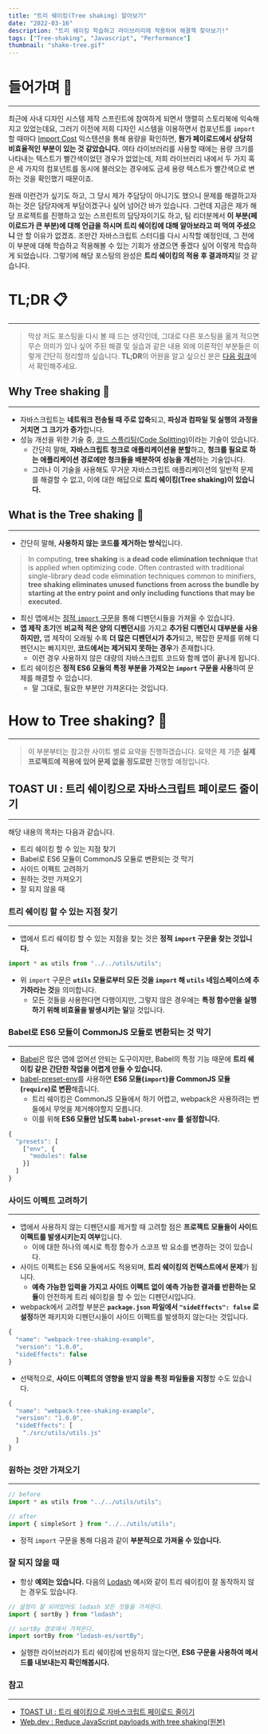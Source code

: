 ```yaml
---
title: "트리 쉐이킹(Tree shaking) 알아보기"
date: "2022-03-16"
description: "트리 쉐이킹 학습하고 라이브러리에 적용하여 해결책 찾아보기!"
tags: ["Tree-shaking", "Javascript", "Performance"]
thumbnail: "shake-tree.gif"
---
```


# 들어가며 🏃

---

최근에 사내 디자인 시스템 제작 스프린트에 참여하게 되면서 맹렬히 스토리북에 익숙해지고 있었는데요, 그러기 이전에 저희 디자인 시스템을 이용하면서 컴포넌트를 `import` 할 때마다 [Import Cost](https://marketplace.visualstudio.com/items?itemName=wix.vscode-import-cost) 익스텐션을 통해 용량을 확인하면, **뭔가 페이로드에서 상당히 비효율적인 부분이 있는 것 같았습니다.** 여타 라이브러리를 사용할 때에는 용량 크기를 나타내는 텍스트가 빨간색이었던 경우가 없었는데, 저희 라이브러리 내에서 두 가지 혹은 세 가지의 컴포넌트를 동시에 불러오는 경우에도 금세 용량 텍스트가 빨간색으로 변하는 것을 확인했기 때문이죠.

원래 이런건가 싶기도 하고, 그 당시 제가 주담당이 아니기도 했으니 문제를 해결하고자 하는 것은 담당자에게 부담이겠구나 싶어 넘어간 바가 있습니다. 그런데 지금은 제가 해당 프로젝트를 진행하고 있는 스프린트의 담당자이기도 하고, 팀 리더분께서 **이 부분(페이로드가 큰 부분)에 대해 언급을 하시며 트리 쉐이킹에 대해 알아보라고 떠 먹여 주셨으니** 안 할 이유가 없겠죠. 조만간 자바스크립트 스터디를 다시 시작할 예정인데, 그 전에 이 부분에 대해 학습하고 적용해볼 수 있는 기회가 생겼으면 좋겠다 싶어 이렇게 학습하게 되었습니다. 그렇기에 해당 포스팅의 완성은 **트리 쉐이킹의 적용 후 결과까지**일 것 같습니다.

# TL;DR 📋

---

> 막상 저도 포스팅을 다시 볼 때 드는 생각인데, 그대로 다른 포스팅을 옮겨 적으면 무슨 의미가 있나 싶어 주된 해결 및 실습과 같은 내용 외에 이론적인 부분들은 이렇게 간단히 정리할까 싶습니다. **TL;DR**의 어원을 알고 싶으신 분은 [다음 링크](https://ko.wikipedia.org/wiki/TL;DR)에서 확인해주세요.

## Why Tree shaking 🌳

---

- 자바스크립트는 **네트워크 전송될 때 주로 압축**되고, **파싱과 컴파일 및 실행의 과정을 거치면 그 크기가 증가**합니다.
- 성능 개선을 위한 기술 중, [코드 스플리팅(Code Splitting)](https://webpack.js.org/guides/code-splitting/)이라는 기술이 있습니다.
  - 간단히 말해, **자바스크립트 청크로 애플리케이션을 분할**하고, **청크를 필요로 하는 애플리케이션 경로에만 청크들을 배분하여 성능을 개선**하는 기술입니다.
  - 그러나 이 기술을 사용해도 무거운 자바스크립트 애플리케이션의 일반적 문제를 해결할 수 없고, 이에 대한 해답으로 **트리 쉐이킹(Tree shaking)이 있습니다.**

## What is the Tree shaking 🌳

---

- 간단히 말해, **사용하지 않는 코드를 제거하는 방식**입니다.

> In computing, **tree shaking** is **a dead code elimination technique** that is applied when optimizing code. Often contrasted with traditional single-library dead code elimination techniques common to minifiers, **tree shaking eliminates unused functions from across the bundle by starting at the entry point and only including functions that may be executed.**

- 최신 앱에서는 [정적 `import` 구문](https://developer.mozilla.org/en-US/docs/Web/JavaScript/Reference/Statements/import)을 통해 디펜던시들을 가져올 수 있습니다.
- **앱 제작 초기**엔 **비교적 적은 양의 디펜던시**를 가지고 **추가된 디펜던시 대부분을 사용하지만,** 앱 제작이 오래될 수록 **더 많은 디펜던시가 추가**되고, 복잡한 문제를 위해 디펜던시는 빠지지만, **코드에서는 제거되지 못하는 경우**가 존재합니다.
  - 이런 경우 사용하지 않은 대량의 자바스크립트 코드와 함께 앱이 끝나게 됩니다.
- 트리 쉐이킹은 **정적 ES6 모듈의 특정 부분을 가져오는 `import` 구문을 사용**하여 문제를 해결할 수 있습니다.
  - 말 그대로, 필요한 부분만 가져온다는 것입니다.

# How to Tree shaking? 🤔

---

> 이 부분부터는 참고한 사이트 별로 요약을 진행하겠습니다. 요약은 제 기준 **실제 프로젝트에 적용에 있어 문제 없을 정도로만** 진행할 예정입니다.

## TOAST UI : 트리 쉐이킹으로 자바스크립트 페이로드 줄이기

---

해당 내용의 목차는 다음과 같습니다.

- 트리 쉐이킹 할 수 있는 지점 찾기
- Babel로 ES6 모듈이 CommonJS 모듈로 변환되는 것 막기
- 사이드 이펙트 고려하기
- 원하는 것만 가져오기
- 잘 되지 않을 때

### 트리 쉐이킹 할 수 있는 지점 찾기

---

- 앱에서 트리 쉐이킹 할 수 있는 지점을 찾는 것은 **정적 `import` 구문을 찾는 것입니다.**

```js
import * as utils from "../../utils/utils";
```

- 위 `import` 구문은 **`utils` 모듈로부터 모든 것을 `import` 해 `utils` 네임스페이스에 추가하라는 것**을 의미합니다.
  - 모든 것들을 사용한다면 다행이지만, 그렇지 않은 경우에는 **특정 함수만을 실행하기 위해 비효율을 발생시키는 일**일 것입니다.

### Babel로 ES6 모듈이 CommonJS 모듈로 변환되는 것 막기

---

- [Babel](https://babeljs.io/)은 많은 앱에 없어선 안되는 도구이지만, Babel의 특정 기능 때문에 **트리 쉐이킹 같은 간단한 작업을 어렵게 만들 수 있습니다.**
- [babel-preset-env](https://babeljs.io/docs/en/babel-preset-env/)를 사용하면 **ES6 모듈(`import`)을 CommonJS 모듈(`require`)로 변환**해줍니다.
  - 트리 쉐이킹은 CommonJS 모듈에서 하기 어렵고, webpack은 사용하려는 번들에서 무엇을 제거해야할지 모릅니다.
  - 이를 위해 **ES6 모듈만 남도록 `babel-preset-env` 를 설정합니다.**

```ts
{
  "presets": [
    ["env", {
      "modules": false
    }]
  ]
}
```

### 사이드 이펙트 고려하기

---

- 앱에서 사용하지 않는 디펜던시를 제거할 때 고려할 점은 **프로젝트 모듈들이 사이드 이펙트를 발생시키는지 여부**입니다.
  - 이에 대한 하나의 예시로 특정 함수가 스코프 밖 요소를 변경하는 것이 있습니다.
- 사이드 이펙트는 ES6 모듈에서도 적용되며, **트리 쉐이킹의 컨텍스트에서 문제**가 됩니다.
  - **예측 가능한 입력을 가지고 사이드 이펙트 없이 예측 가능한 결과를 반환하는 모듈**이 안전하게 트리 쉐이킹을 할 수 있는 디펜던시입니다.
- webpack에서 고려할 부분은 **`package.json` 파일에서 `"sideEffects": false` 로 설정**하면 패키지와 디펜던시들이 사이드 이펙트를 발생하지 않는다는 것입니다.

```ts
{
  "name": "webpack-tree-shaking-example",
  "version": "1.0.0",
  "sideEffects": false
}
```

- 선택적으로, **사이드 이펙트의 영향을 받지 않을 특정 파일들을 지정**할 수도 있습니다.

```ts
{
  "name": "webpack-tree-shaking-example",
  "version": "1.0.0",
  "sideEffects": [
    "./src/utils/utils.js"
  ]
}
```

### 원하는 것만 가져오기

---

```ts
// before
import * as utils from "../../utils/utils";
```

```ts
// after
import { simpleSort } from "../../utils/utils";
```

- 정적 `import` 구문을 통해 다음과 같이 **부분적으로 가져올 수 있습니다.**

### 잘 되지 않을 때

- 항상 **예외는 있습니다.** 다음의 [Lodash](https://lodash.com/) 예시와 같이 트리 쉐이킹이 잘 동작하지 않는 경우도 있습니다.

```ts
// 설정이 잘 되어있어도 lodash 모든 것들을 가져온다.
import { sortBy } from "lodash";

// sortBy 경로에서 가져온다.
import sortBy from "lodash-es/sortBy";
```

- 실행한 라이브러리가 트리 쉐이킹에 반응하지 않는다면, **ES6 구문을 사용하여 메서드를 내보내는지 확인해봅시다.**

### 참고

---

- [TOAST UI : 트리 쉐이킹으로 자바스크립트 페이로드 줄이기](https://ui.toast.com/weekly-pick/ko_20180716)
- [Web.dev : Reduce JavaScript payloads with tree shaking(원본)](https://web.dev/reduce-javascript-payloads-with-tree-shaking/#go_shake_some_trees)
